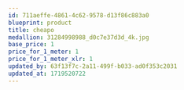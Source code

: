 ```yaml
---
id: 711aeffe-4861-4c62-9578-d13f86c883a0
blueprint: product
title: cheapo
medallion: 31284998988_d0c7e37d3d_4k.jpg
base_price: 1
price_for_1_meter: 1
price_for_1_meter_xlr: 1
updated_by: 63f13f7c-2a11-499f-b033-ad0f353c2031
updated_at: 1719520722
---
```

